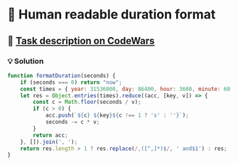 # 📝 Human readable duration format

## 🔗 [Task description on CodeWars](https://www.codewars.com/kata/52742f58faf5485cae000b9a)

### 💡 Solution

```javascript
function formatDuration(seconds) {
    if (seconds === 0) return "now";
    const times = { year: 31536000, day: 86400, hour: 3600, minute: 60, second: 1 };
    let res = Object.entries(times).reduce((acc, [key, v]) => {
        const c = Math.floor(seconds / v);
        if (c > 0) {
            acc.push(`${c} ${key}${c !== 1 ? 's' : ''}`);
            seconds -= c * v;
        }
        return acc;
    }, []).join(', ');
    return res.length > 1 ? res.replace(/,([^,]*)$/, ' and$1') : res;
}
```
